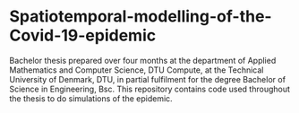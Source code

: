 # Spatiotemporal-modelling-of-the-Covid-19-epidemic
Bachelor thesis prepared over four months at the department of Applied Mathematics and Computer Science, DTU Compute, at the Technical University of Denmark, DTU, in partial fulfilment for the degree Bachelor of Science in Engineering, Bsc. This repository contains code used throughout the thesis to do simulations of the epidemic.
